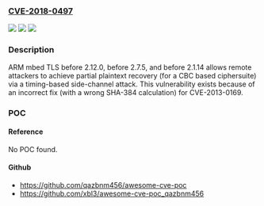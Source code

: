 ### [CVE-2018-0497](https://cve.mitre.org/cgi-bin/cvename.cgi?name=CVE-2018-0497)
![](https://img.shields.io/static/v1?label=Product&message=ARM%20mbed%20TLS%20before%202.12.0%2C%20before%202.7.5%2C%20and%20before%202.1.14&color=blue)
![](https://img.shields.io/static/v1?label=Version&message=n%2Fa&color=blue)
![](https://img.shields.io/static/v1?label=Vulnerability&message=plaintext%20recovery&color=brighgreen)

### Description

ARM mbed TLS before 2.12.0, before 2.7.5, and before 2.1.14 allows remote attackers to achieve partial plaintext recovery (for a CBC based ciphersuite) via a timing-based side-channel attack. This vulnerability exists because of an incorrect fix (with a wrong SHA-384 calculation) for CVE-2013-0169.

### POC

#### Reference
No POC found.

#### Github
- https://github.com/qazbnm456/awesome-cve-poc
- https://github.com/xbl3/awesome-cve-poc_qazbnm456

